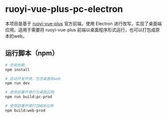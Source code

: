 # ruoyi-vue-plus-pc-electron

本项目是基于 [ruoyi-vue-plus](https://gitee.com/zhangmrit/ruoyi-vue-plus) 官方前端，使用 Electron 进行改写，实现了桌面端应用。适用于需要将 ruoyi-vue-plus 前端以桌面程序形式运行，也可以打包成原本的web。

## 运行脚本（npm）

```bash
# 安装依赖
npm install

# 启动开发环境，包含桌面和web
npm run dev

# 使用部署环境打包桌面应用
npm run build:pc-prod

# 使用部署环境打包WEB应用
npm build:web-prod